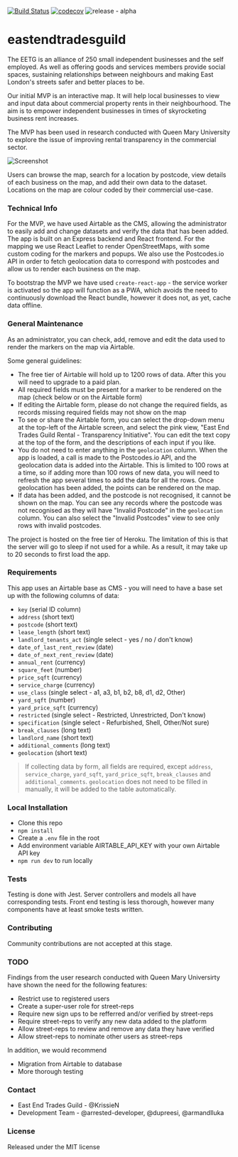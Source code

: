 [![Build Status](https://travis-ci.org/fac-14/eastendtradesguild.svg?branch=master)](https://travis-ci.org/fac-14/eastendtradesguild)
[![codecov](https://codecov.io/gh/fac-14/eastendtradesguild/branch/master/graph/badge.svg)](https://codecov.io/gh/fac-14/eastendtradesguild)
![release - alpha](https://img.shields.io/badge/Release-alpha-ff69b4.svg)

# eastendtradesguild

The EETG is an alliance  of 250 small independent businesses and the self employed. As well as offering goods and services members provide social spaces, sustaining relationships between neighbours and making East London's streets safer and better places to be.

Our initial MVP is an interactive map. It will help local businesses to view and input data about commercial property rents in their neighbourhood. The aim is to empower independent businesses in times of skyrocketing business rent increases.

The MVP has been used in research conducted with Queen Mary University to explore the issue of improving rental transparency in the commercial sector.

![Screenshot](https://i.imgur.com/0LvmSTr.png)

Users can browse the map, search for a location by postcode, view details of each business on the map, and add their own data to the dataset. Locations on the map are colour coded by their commercial use-case.

### Technical Info

For the MVP, we have used Airtable as the CMS, allowing the administrator to easily add and change datasets and verify the data that has been added. The app is built on an Express backend and React frontend. For the mapping we use React Leaflet to render OpenStreetMaps, with some custom coding for the markers and popups. We also use the Postcodes.io API in order to fetch geolocation data to correspond with postcodes and allow us to render each business on the map.

To bootstrap the MVP we have used `create-react-app` - the service worker is activated so the app will function as a PWA, which avoids the need to continuously download the React bundle, however it does not, as yet, cache data offline.

### General Maintenance

As an administrator, you can check, add, remove and edit the data used to render the markers on the map via Airtable.

Some general guidelines:
  - The free tier of Airtable will hold up to 1200 rows of data. After this you will need to upgrade to a paid plan.
  - All required fields must be present for a marker to be rendered on the map (check below or on the Airtable form)
  - If editing the Airtable form, please do not change the required fields, as records missing required fields may not show on the map
  - To see or share the Airtable form, you can select the drop-down menu at the top-left of the Airtable screen, and select the pink view, "East End Trades Guild Rental - Transparency Initiative". You can edit the text copy at the top of the form, and the descriptions of each input if you like.
  - You do not need to enter anything in the `geolocation` column. When the app is loaded, a call is made to the Postcodes.io API, and the geolocation data is added into the Airtable. This is limited to 100 rows at a time, so if adding more than 100 rows of new data, you will need to refresh the app several times to add the data for all the rows. Once geolocation has been added, the points can be rendered on the map.
  - If data has been added, and the postcode is not recognised, it cannot be shown on the map. You can see any records where the postcode was not recognised as they will have "Invalid Postcode" in the `geolocation` column. You can also select the "Invalid Postcodes" view to see only rows with invalid postcodes.
  
The project is hosted on the free tier of Heroku. The limitation of this is that the server will go to sleep if not used for a while. As a result, it may take up to 20 seconds to first load the app.

### Requirements

This app uses an Airtable base as CMS - you will need to have a base set up with the following columns of data:

  - `key` (serial ID column)
  - `address` (short text)
  - `postcode` (short text)
  - `lease_length` (short text)
  - `landlord_tenants_act` (single select - yes / no / don't know)
  - `date_of_last_rent_review` (date)
  - `date_of_next_rent_review` (date)
  - `annual_rent` (currency)
  - `square_feet` (number)
  - `price_sqft` (currency)
  - `service_charge` (currency)
  - `use_class` (single select - a1, a3, b1, b2, b8, d1, d2, Other)
  - `yard_sqft` (number)
  - `yard_price_sqft` (currency)
  - `restricted` (single select - Restricted, Unrestricted, Don't know)
  - `specification` (single select - Refurbished, Shell, Other/Not sure)
  - `break_clauses` (long text)
  - `landlord_name` (short text)
  - `additional_comments` (long text)
  - `geolocation` (short text)

>If collecting data by form, all fields are required, except `address`, `service_charge`, `yard_sqft`, `yard_price_sqft`, `break_clauses` and `additional_comments`. `geolocation` does not need to be filled in manually, it will be added to the table automatically.

### Local Installation

- Clone this repo
- `npm install`
- Create a `.env` file in the root
- Add environment variable AIRTABLE_API_KEY with your own Airtable API key
- `npm run dev` to run locally

### Tests

Testing is done with Jest. Server controllers and models all have corresponding tests. Front end testing is less thorough, however many components have at least smoke tests written.

### Contributing

Community contributions are not accepted at this stage.

### TODO

Findings from the user research conducted with Queen Mary Universirty have shown the need for the following features:
  - Restrict use to registered users
  - Create a super-user role for street-reps
  - Require new sign ups to be refferred and/or verified by street-reps
  - Require street-reps to verify any new data added to the platform
  - Allow street-reps to review and remove any data they have verified
  - Allow street-reps to nominate other users as street-reps
  
In addition, we would recommend
  - Migration from Airtable to database
  - More thorough testing

### Contact

- East End Trades Guild - @KrissieN
- Development Team - @arrested-developer, @dupreesi, @armandlluka

### License

Released under the MIT license
